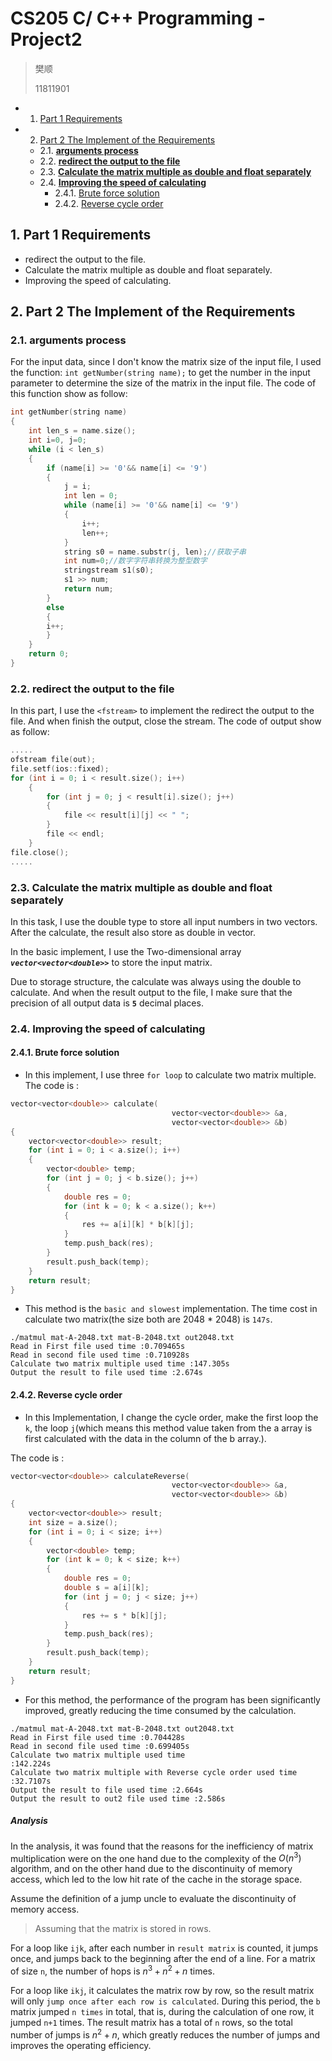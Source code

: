 <script type="text/javascript" src="http://cdn.mathjax.org/mathjax/latest/MathJax.js?config=TeX-AMS-MML_HTMLorMML"></script>
<script type="text/x-mathjax-config">
    MathJax.Hub.Config({
      tex2jax: {
     inlineMath: [['$', '$']]}, messageStyle: "none" });
</script>

# CS205 C/ C++ Programming - Project2

> 樊顺
>
> 11811901

<!-- vscode-markdown-toc -->
* 1. [Part 1 Requirements](#Part1Requirements)
* 2. [Part 2 The Implement of the Requirements](#Part2TheImplementoftheRequirements)
	* 2.1. [**arguments process**](#argumentsprocess)
	* 2.2. [**redirect the output to the file**](#redirecttheoutputtothefile)
	* 2.3. [**Calculate the matrix multiple as double and float separately**](#Calculatethematrixmultipleasdoubleandfloatseparately)
	* 2.4. [**Improving the speed of calculating**](#Improvingthespeedofcalculating)
		* 2.4.1. [Brute force solution](#Bruteforcesolution)
		* 2.4.2. [Reverse cycle order](#Reversecycleorder)

<!-- vscode-markdown-toc-config
	numbering=true
	autoSave=true
	/vscode-markdown-toc-config -->
<!-- /vscode-markdown-toc -->

##  1. <a name='Part1Requirements'></a>Part 1 Requirements

+ redirect the output to the file.
+ Calculate the matrix multiple as double and float separately.
+ Improving the speed of calculating.

##  2. <a name='Part2TheImplementoftheRequirements'></a>Part 2 The Implement of the Requirements

###  2.1. <a name='argumentsprocess'></a>**arguments process**

For the input data, since I don't know the matrix size of the input file, I used the function: `int getNumber(string name);` to get the number in the input parameter to determine the size of the matrix in the input file.
The code of this function show as follow:

```c++
int getNumber(string name)
{
    int len_s = name.size();
    int i=0, j=0;
    while (i < len_s)
    {
        if (name[i] >= '0'&& name[i] <= '9')
        {
            j = i;
            int len = 0;
            while (name[i] >= '0'&& name[i] <= '9')
            {
                i++;
                len++;
            }
            string s0 = name.substr(j, len);//获取子串
            int num=0;//数字字符串转换为整型数字
            stringstream s1(s0);
            s1 >> num;
            return num;
        }
        else
        {
        i++;
        }
    }
    return 0;
}
```

###  2.2. <a name='redirecttheoutputtothefile'></a>**redirect the output to the file**

In this part, I use the `<fstream>` to implement the redirect the output to the file. And when finish the output, close the stream. The code of output show as follow:

``` c++
.....
ofstream file(out);
file.setf(ios::fixed);
for (int i = 0; i < result.size(); i++)
    {
        for (int j = 0; j < result[i].size(); j++)
        {
            file << result[i][j] << " ";
        }
        file << endl;
    }
file.close();
.....
```

###  2.3. <a name='Calculatethematrixmultipleasdoubleandfloatseparately'></a>**Calculate the matrix multiple as double and float separately**

In this task, I use the double type to store all input numbers in two vectors. After the calculate, the result also store as double in vector.

In the basic implement, I use the Two-dimensional array ***`vector<vector<double>>`*** to store the input matrix.

Due to storage structure, the calculate was always using the double to calculate. And when the result output to the file, I make sure that the precision of all output data is **`5`** decimal places.

###  2.4. <a name='Improvingthespeedofcalculating'></a>**Improving the speed of calculating**

####  2.4.1. <a name='Bruteforcesolution'></a>Brute force solution

+ In this implement, I use three `for loop` to calculate two matrix multiple. The code is :

```c++
vector<vector<double>> calculate(
                                    vector<vector<double>> &a, 
                                    vector<vector<double>> &b)
{
    vector<vector<double>> result;
    for (int i = 0; i < a.size(); i++)
    {
        vector<double> temp;
        for (int j = 0; j < b.size(); j++)
        {
            double res = 0;
            for (int k = 0; k < a.size(); k++)
            {
                res += a[i][k] * b[k][j];
            }
            temp.push_back(res);
        }
        result.push_back(temp);
    }
    return result;
}
```

+ This method is the `basic and slowest` implementation. The time cost in calculate two matrix(the size both are 2048 * 2048) is `147s`.

``` shell
./matmul mat-A-2048.txt mat-B-2048.txt out2048.txt
Read in First file used time :0.709465s
Read in second file used time :0.710928s
Calculate two matrix multiple used time :147.305s
Output the result to file used time :2.674s
```

####  2.4.2. <a name='Reversecycleorder'></a>Reverse cycle order

+ In this Implementation, I change the cycle order, make the first loop the `k`, the loop `j`(which means this method value taken from the a array is first calculated with the data in the column of the b array.).

The code is :

```c++
vector<vector<double>> calculateReverse(
                                    vector<vector<double>> &a, 
                                    vector<vector<double>> &b)
{
    vector<vector<double>> result;
    int size = a.size();
    for (int i = 0; i < size; i++)
    {
        vector<double> temp;
        for (int k = 0; k < size; k++)
        {
            double res = 0;
            double s = a[i][k];
            for (int j = 0; j < size; j++)
            {
                res += s * b[k][j];
            }
            temp.push_back(res);
        }
        result.push_back(temp);
    }
    return result;
}
```

+ For this method, the performance of the program has been significantly improved, greatly reducing the time consumed by the calculation.

```shell
./matmul mat-A-2048.txt mat-B-2048.txt out2048.txt
Read in First file used time :0.704428s
Read in second file used time :0.699405s
Calculate two matrix multiple used time                                 :142.224s
Calculate two matrix multiple with Reverse cycle order used time        :32.7107s
Output the result to file used time :2.664s
Output the result to out2 file used time :2.586s
```

##### **Analysis**

In the analysis, it was found that the reasons for the inefficiency of matrix multiplication were on the one hand due to the complexity of the $O(n^3)$ algorithm, and on the other hand due to the discontinuity of memory access, which led to the low hit rate of the cache in the storage space.

Assume the definition of a jump uncle to evaluate the discontinuity of memory access.

> Assuming that the matrix is stored in rows.

For a loop like `ijk`, after each number in `result matrix` is counted, it jumps once, and jumps back to the beginning after the end of a line. For a matrix of size `n`, the number of hops is $n^3+n^2+n$ times.

For a loop like `ikj`, it calculates the matrix row by row, so the result matrix will only `jump once after each row is calculated`.
During this period, the `b` matrix jumped `n times` in total, that is, during the calculation of one row, it jumped `n+1` times.
The result matrix has a total of `n` rows, so the total number of jumps is $n^2+n$, which greatly reduces the number of jumps and improves the operating efficiency.
